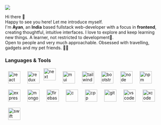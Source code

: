 <img src="https://github.com/ayan-IN/ImageAssets/blob/main/apple_wwdc.png" />

Hi there 👋<br/>
Happy to see you here! Let me introduce myself.<br/>
I'm <strong>Ayan</strong>, an <strong>India</strong> based fullstack web-developer with a focus in <strong>frontend</strong>, creating thoughtful, intuitive interfaces. I love to explore and keep learning new things. A learner, not restricted to development🤞.<br/>
Open to people and very much approachable. Obsessed with travelling, gadgets and my pet friends. 🐶🐾

### Languages & Tools

<img align="left" alt="react" width="40px" style="padding: 10px" src="https://cdn.jsdelivr.net/gh/devicons/devicon/icons/react/react-original.svg" /><img align="left" alt="redux" width="40px" style="padding: 10px" src="https://cdn.jsdelivr.net/gh/devicons/devicon/icons/redux/redux-original.svg" />
<img align="left" alt="next" width="40px" style="padding-right: 10px" src="https://cdn.jsdelivr.net/gh/devicons/devicon/icons/nextjs/nextjs-original.svg" />
<img align="left" alt="mui" width="40px" style="padding: 10px" src="https://cdn.jsdelivr.net/gh/devicons/devicon/icons/materialui/materialui-plain.svg" />
<img align="left" alt="tailwind" width="40px" style="padding: 10px" src="https://cdn.jsdelivr.net/gh/devicons/devicon/icons/tailwindcss/tailwindcss-plain.svg" />
<img align="left" alt="bootstrap" width="40px" style="padding: 10px" src="https://cdn.jsdelivr.net/gh/devicons/devicon/icons/bootstrap/bootstrap-original.svg" />
<img align="left" alt="node" width="40px" style="padding: 10px" src="https://cdn.jsdelivr.net/gh/devicons/devicon/icons/nodejs/nodejs-original.svg" />
<img align="left" alt="npm" width="40px" style="padding: 10px" src="https://cdn.jsdelivr.net/gh/devicons/devicon/icons/npm/npm-original-wordmark.svg" />
<img align="left" alt="express" width="40px" style="padding: 10px" src="https://cdn.jsdelivr.net/gh/devicons/devicon/icons/express/express-original.svg" />
<img align="left" alt="mongodb" width="40px" style="padding: 10px" src="https://cdn.jsdelivr.net/gh/devicons/devicon/icons/mongodb/mongodb-original.svg" />
<img align="left" alt="firebase" width="40px" style="padding: 10px" src="https://cdn.jsdelivr.net/gh/devicons/devicon/icons/firebase/firebase-plain.svg" />
<img align="left" alt="c" width="40px" style="padding: 10px" src="https://cdn.jsdelivr.net/gh/devicons/devicon/icons/c/c-original.svg" />
<img align="left" alt="cpp" width="40px" style="padding: 10px" src="https://cdn.jsdelivr.net/gh/devicons/devicon/icons/cplusplus/cplusplus-original.svg" />
<img align="left" alt="git" width="40px" style="padding: 10px" src="https://cdn.jsdelivr.net/gh/devicons/devicon/icons/git/git-original.svg" />
<img align="left" alt="vscode" width="40px" style="padding: 10px" src="https://cdn.jsdelivr.net/gh/devicons/devicon/icons/vscode/vscode-original.svg" />
<img align="left" alt="xcode" width="40px" style="padding: 10px" src="https://cdn.jsdelivr.net/gh/devicons/devicon/icons/xcode/xcode-original.svg" />
<img align="left" alt="swift" width="40px" style="padding: 10px" src="https://cdn.jsdelivr.net/gh/devicons/devicon/icons/swift/swift-original.svg" />



<!--
**ayan-IN/ayan-IN** is a ✨ _special_ ✨ repository because its `README.md` (this file) appears on your GitHub profile.

Here are some ideas to get you started:

- 🔭 I’m currently working on ...
- 🌱 I’m currently learning ...
- 👯 I’m looking to collaborate on ...
- 🤔 I’m looking for help with ...
- 💬 Ask me about ...
- 📫 How to reach me: ...
- 😄 Pronouns: ...
- ⚡ Fun fact: ...
-->
